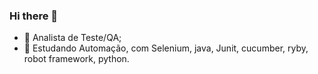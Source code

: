 ### Hi there 👋

- 🔭 Analista de Teste/QA;
- 🌱 Estudando Automação, com Selenium, java, Junit, cucumber, ryby, robot framework, python.


